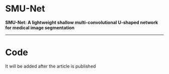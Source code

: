 # SMU-Net

**SMU-Net: A lightweight shallow multi-convolutional U-shaped network for medical image segmentation**

---

# Code

It will be added after the article is published

